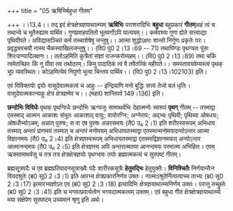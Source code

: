 +++
title = "05 ऋषिभिर्बहुधा गीतम्"

+++
।।13.4।। तद् इदं क्षेत्रक्षेत्रज्ञयाथात्म्यम् **ऋषिभिः** पराशरादिभिः
**बहुधा** बहुप्रकारं **गीतम्**अहं त्वं च तथान्ये च भूतैरुह्याम पार्थिव।
गुणप्रवाहपतितो भूतवर्गोऽपि यात्ययम्।। कर्मवश्या गुणा ह्येते सत्त्वाद्याः
पृथिवीपते। अविद्यासञ्चितं कर्म तच्चाशेषेषु जन्तुषु।। आत्मा शुद्धोऽक्षरः
शान्तो निर्गुणः प्रकृतेः परः। प्रवृद्ध्यपचयौ नास्य चैकस्याखिलजन्तुषु।।
(वि0 पु0 2।13।69 -- 71) तथापिण्डः पृथग्यतः पुंसः
शिरःपाण्यादिलक्षणः।। ततोऽहमिति कुत्रैतां संज्ञां राजन्करोम्यहम्।। (वि0
पु0 2।13।89) तथा चकिं त्वमेतच्छिरः किं नु ग्रीवा तव तथोदरम्। किमु
पादादिकं त्वं वै तवैतत्किं महीपते।। समस्तावयवेम्यस्त्वं पृथक् भूप
व्यवस्थितः। कोऽहमित्येव निपुणो भूत्वा चिन्तय पार्थिव।। (वि0 पु0
2।13।102103) इति।  
  
एवं विविक्तयोः द्वयोः वासुदेवात्मकत्वं च आहुः -- इन्द्रियाणि मनो बुद्धिः
सत्त्वं तेजो बलं धृतिः। वासुदेवात्मकान्याहुः क्षेत्रं क्षेत्रज्ञमेव च।।
(महा0 शान्तिपर्व 149।136) इति।  
  
**छन्दोभिः विविधैः** पृथक् पृथग्विधैः छन्दोभिः ऋग्यजुः सामाथर्वभिः
देहात्मनोः स्वरूपं **पृथग्** गीतम् -- तस्माद्वा एतस्माद् आत्मन आकाशः
संभूतः आकाशाद् वायुः; वायोरग्निः; अग्नेरापः; अद्भ्यः पृथिवी; पृथिव्या
ओषधयः; ओषधीभ्योऽन्नम्; अन्नात् पुरुषः; स वा एष पुरुषः अन्नरसमयः (तै0 उ₀
2।1) इति शरीरस्वरूपम् अभिधाय तस्माद् अन्तरं प्राणमयं तस्मात् च अन्तरं
मनोमयम् अभिधायतस्माद्वा एतस्मान्मनोमयादन्योऽन्तर आत्मा विज्ञानमयः (तै0
उ₀ 2।4) इति क्षेत्रज्ञस्वरूपम् अभिधायतस्माद्वा एतस्माद्विज्ञानमयात्
अन्योऽन्तर आत्मानन्दमयः (तै0 उ₀ 2।5) इति क्षेत्रज्ञस्य अपि अन्तरात्मतया
आनन्दमयः परमात्मा अभिहितः। एवम् ऋक्सामाथर्वसु च तत्र तत्र
क्षेत्रक्षेत्रज्ञयोः पृथग्भावः तयोः ब्रह्मात्मकत्वं च सुस्पष्टं गीतम्।  
  
ब्रह्मसूत्रपदैः च एव ब्रह्मप्रतिपादनसूत्राख्यैः पदैः शारीरकसूत्रैः
**हेतुमद्भिः** हेतुयुक्तैः। **विनिश्चितैः** निर्णयान्तैःन वियदश्रुतेः
(ब्र0 सू0 2।3।1) इति आरभ्य क्षेत्रप्रकारनिर्णय
उक्तः। नात्माऽश्रुतेर्नित्यत्वाच्च ताभ्यः (ब्र0 सू0 2।3।17)
इत्यारभ्यज्ञोऽत एव (ब्र0 सू0 2।3।18) इत्यादिभिः
क्षेत्रज्ञयाथात्म्यनिर्णय उक्तः। परात्तु तच्छ्रुतेः (ब्र0 सू0 2।3।41) इति
च भगवत्प्रवर्त्यत्वेन भगवदात्मकत्वम् उक्तम्। एवं बहुधा गीतं
क्षेत्रक्षेत्रज्ञयाथात्म्यं मया संक्षेपेण सुस्पष्टम् उच्यमानं श्रृणु इति
अर्थः।
